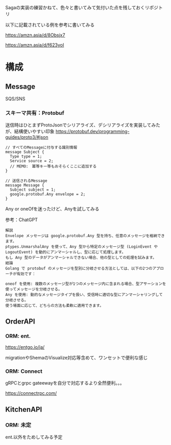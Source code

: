 Sagaの実装の練習かねて、色々と書いてみて気付いた点を残しておくリポジトリ

以下に記載されている例を参考に書いてみる

https://amzn.asia/d/8Obsjx7

https://amzn.asia/d/f623yoI

# 構成

## Message

SQS/SNS

### スキーマ共有：Protobuf
送信時はひとまずProtoJsonでシリアライズ、デシリアライズを実装してみたが、結構使いやすい印象
https://protobuf.dev/programming-guides/proto3/#json

```
// すべてのMessageに付与する識別情報
message Subject {
  Type type = 1;
  Service source = 2;
  // MEMO:　冪等キー等もおそらくここに追加する
}

// 送信されるMessage
message Message {
  Subject subject = 1;
  google.protobuf.Any envelope = 2;
}
```

Any or oneOfを迷ったけど、Anyを試してみる

参考：ChatGPT
```
解説
Envelope メッセージは google.protobuf.Any 型を持ち、任意のメッセージを格納できます。
ptypes.UnmarshalAny を使って、Any 型から特定のメッセージ型 (LoginEvent や LogoutEvent) を動的にアンマーシャルし、型に応じて処理します。
もし Any 型のデータがアンマーシャルできない場合、他の型としての処理を試みます。
結論
Golang で protobuf のメッセージを型別に分岐させる方法としては、以下の2つのアプローチが有効です：

oneof を使用: 複数のメッセージ型が1つのメッセージ内に含まれる場合、型アサーションを使ってメッセージを分岐させる。
Any を使用: 動的なメッセージタイプを扱い、受信時に適切な型にアンマーシャリングして分岐させる。
使う場面に応じて、どちらの方法も柔軟に適用できます。
```

## OrderAPI

### ORM: ent.

https://entgo.io/ja/

migrationやShemaのVisualize対応等含めて、ワンセットで便利な感じ

### ORM: Connect

gRPCとgrpc gateewayを自分で対応するより全然便利。。。

https://connectrpc.com/

## KitchenAPI

### ORM: 未定

ent.以外をためしてみる予定

